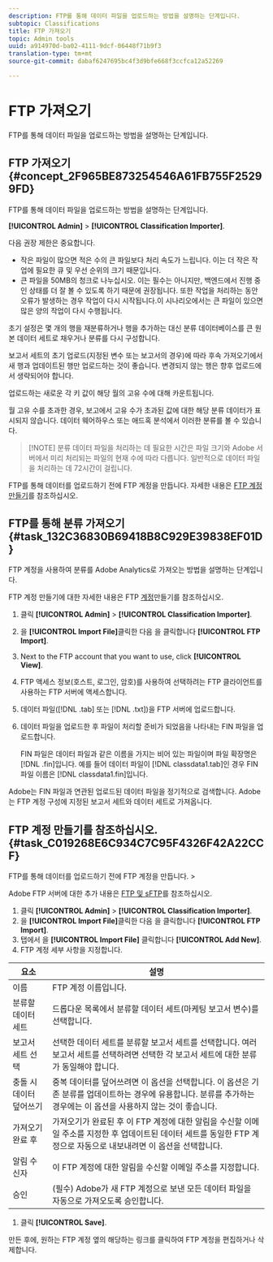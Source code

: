 ```yaml
---
description: FTP를 통해 데이터 파일을 업로드하는 방법을 설명하는 단계입니다.
subtopic: Classifications
title: FTP 가져오기
topic: Admin tools
uuid: a914970d-ba02-4111-9dcf-06448f71b9f3
translation-type: tm+mt
source-git-commit: dabaf6247695bc4f3d9bfe668f3ccfca12a52269

---
```



# FTP 가져오기

FTP를 통해 데이터 파일을 업로드하는 방법을 설명하는 단계입니다.

## FTP 가져오기 {#concept_2F965BE873254546A61FB755F25299FD}

FTP를 통해 데이터 파일을 업로드하는 방법을 설명하는 단계입니다.

**[!UICONTROL Admin]** > **[!UICONTROL Classification Importer]**.

다음 권장 제한은 중요합니다.

* 작은 파일이 많으면 적은 수의 큰 파일보다 처리 속도가 느립니다. 이는 더 작은 작업에 필요한 큐 및 우선 순위의 크기 때문입니다.
* 큰 파일을 50MB의 청크로 나누십시오. 이는 필수는 아니지만, 백엔드에서 진행 중인 상태를 더 잘 볼 수 있도록 하기 때문에 권장됩니다. 또한 작업을 처리하는 동안 오류가 발생하는 경우 작업이 다시 시작됩니다.이 시나리오에서는 큰 파일이 있으면 많은 양의 작업이 다시 수행됩니다.

초기 설정은 몇 개의 행을 재분류하거나 행을 추가하는 대신 분류 데이터베이스를 큰 원본 데이터 세트로 채우거나 분류를 다시 구성합니다.

보고서 세트의 초기 업로드(지정된 변수 또는 보고서의 경우)에 따라 후속 가져오기에서 새 행과 업데이트된 행만 업로드하는 것이 좋습니다. 변경되지 않는 행은 향후 업로드에서 생략되어야 합니다.

업로드하는 새로운 각 키 값이 해당 월의 고유 수에 대해 카운트됩니다.

월 고유 수를 초과한 경우, 보고에서 고유 수가 초과된 값에 대한 해당 분류 데이터가 표시되지 않습니다. 데이터 웨어하우스 또는 애드혹 분석에서 이러한 분류를 볼 수 있습니다.

>[!NOTE] 분류 데이터 파일을 처리하는 데 필요한 시간은 파일 크기와 Adobe 서버에서 미리 처리되는 파일의 현재 수에 따라 다릅니다. 일반적으로 데이터 파일을 처리하는 데 72시간이 걸립니다.

FTP를 통해 데이터를 업로드하기 전에 FTP 계정을 만듭니다. 자세한 내용은 [FTP 계정 만들기](/help/components/c-classifications2/c-classifications-importer/c-uploading-saint-data-files-via-ftp.md#task_C019268E6C934C7C95F4326F42A22CCF)를 참조하십시오.

## FTP를 통해 분류 가져오기 {#task_132C36830B69418B8C929E39838EF01D}

<!-- 

t_upload_a_saint_data_file_via_ftp.xml

 -->

FTP 계정을 사용하여 분류를 Adobe Analytics로 가져오는 방법을 설명하는 단계입니다.

FTP 계정 만들기에 대한 자세한 내용은 FTP [계정](/help/components/c-classifications2/c-classifications-importer/c-uploading-saint-data-files-via-ftp.md#task_C019268E6C934C7C95F4326F42A22CCF)만들기를 참조하십시오.

1. 클릭 **[!UICONTROL Admin]** > **[!UICONTROL Classification Importer]**.
1. 을 **[!UICONTROL Import File]**&#x200B;클릭한 다음 을 클릭합니다 **[!UICONTROL FTP Import]**.
1. Next to the FTP account that you want to use, click **[!UICONTROL View]**.
1. FTP 액세스 정보(호스트, 로그인, 암호)를 사용하여 선택하려는 FTP 클라이언트를 사용하는 FTP 서버에 액세스합니다.
1. 데이터 파일([!DNL .tab] 또는 [!DNL .txt])을 FTP 서버에 업로드합니다.
1. 데이터 파일을 업로드한 후 파일이 처리할 준비가 되었음을 나타내는 FIN 파일을 업로드합니다.

   FIN 파일은 데이터 파일과 같은 이름을 가지는 비어 있는 파일이며 파일 확장명은 [!DNL .fin]입니다. 예를 들어 데이터 파일이 [!DNL classdata1.tab]인 경우 FIN 파일 이름은 [!DNL classdata1.fin]입니다.

Adobe는 FIN 파일과 연관된 업로드된 데이터 파일을 정기적으로 검색합니다. Adobe는 FTP 계정 구성에 지정된 보고서 세트와 데이터 세트로 가져옵니다.

## FTP 계정 만들기를 참조하십시오.{#task_C019268E6C934C7C95F4326F42A22CCF}

FTP를 통해 데이터를 업로드하기 전에 FTP 계정을 만듭니다. >

<!-- 

t_create_an_ftp_account.xml

 -->

Adobe FTP 서버에 대한 추가 내용은 [FTP 및 sFTP](https://marketing.adobe.com/resources/help/ko_KR/whitepapers/ftp/)를 참조하십시오.

1. 클릭 **[!UICONTROL Admin]** > **[!UICONTROL Classification Importer]**.
1. 을 **[!UICONTROL Import File]**&#x200B;클릭한 다음 을 클릭합니다 **[!UICONTROL FTP Import]**.
1. 탭에서 을 **[!UICONTROL Import File]** 클릭합니다 **[!UICONTROL Add New]**.
1.  FTP 계정 세부 사항을 지정합니다. 

   | 요소 | 설명 |
   |---|---|
   |  이름  | FTP 계정 이름입니다. |
   | 분류할 데이터 세트 | 드롭다운 목록에서 분류할 데이터 세트(마케팅 보고서 변수)를 선택합니다. |
   | 보고서 세트 선택 | 선택한 데이터 세트를 분류할 보고서 세트를 선택합니다. 여러 보고서 세트를 선택하려면 선택한 각 보고서 세트에 대한 분류가 동일해야 합니다. |
   | 충돌 시 데이터 덮어쓰기 | 중복 데이터를 덮어쓰려면 이 옵션을 선택합니다. 이 옵션은 기존 분류를 업데이트하는 경우에 유용합니다. 분류를 추가하는 경우에는 이 옵션을 사용하지 않는 것이 좋습니다. |
   | 가져오기 완료 후 | 가져오기가 완료된 후 이 FTP 계정에 대한 알림을 수신할 이메일 주소를 지정한 후 업데이트된 데이터 세트를 동일한 FTP 계정으로 자동으로 내보내려면 이 옵션을 선택합니다. |
   | 알림 수신자 | 이 FTP 계정에 대한 알림을 수신할 이메일 주소를 지정합니다. |
   | 승인 | (필수) Adobe가 새 FTP 계정으로 보낸 모든 데이터 파일을 자동으로 가져오도록 승인합니다. |

1. 클릭 **[!UICONTROL Save]**.

만든 후에, 원하는 FTP 계정 옆의 해당하는 링크를 클릭하여 FTP 계정을 편집하거나 삭제합니다.
